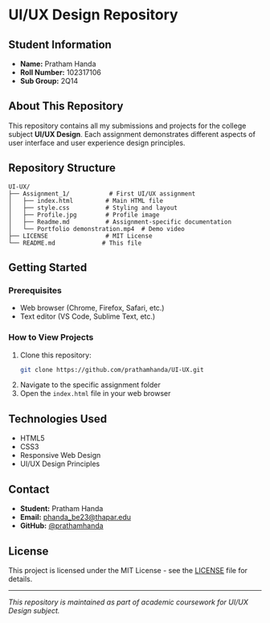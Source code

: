 # UI/UX Design Repository

## Student Information
- **Name:** Pratham Handa
- **Roll Number:** 102317106
- **Sub Group:** 2Q14

## About This Repository
This repository contains all my submissions and projects for the college subject **UI/UX Design**. Each assignment demonstrates different aspects of user interface and user experience design principles.



## Repository Structure
```
UI-UX/
├── Assignment_1/           # First UI/UX assignment
│   ├── index.html         # Main HTML file
│   ├── style.css          # Styling and layout
│   ├── Profile.jpg        # Profile image
│   ├── Readme.md          # Assignment-specific documentation
│   └── Portfolio demonstration.mp4  # Demo video
├── LICENSE                # MIT License
└── README.md             # This file
```

## Getting Started

### Prerequisites
- Web browser (Chrome, Firefox, Safari, etc.)
- Text editor (VS Code, Sublime Text, etc.)

### How to View Projects
1. Clone this repository:
   ```bash
   git clone https://github.com/prathamhanda/UI-UX.git
   ```
2. Navigate to the specific assignment folder
3. Open the `index.html` file in your web browser

## Technologies Used
- HTML5
- CSS3
- Responsive Web Design
- UI/UX Design Principles


## Contact
- **Student:** Pratham Handa
- **Email:** phanda_be23@thapar.edu
- **GitHub:** [@prathamhanda](https://github.com/prathamhanda)

## License
This project is licensed under the MIT License - see the [LICENSE](LICENSE) file for details.

---
*This repository is maintained as part of academic coursework for UI/UX Design subject.*
